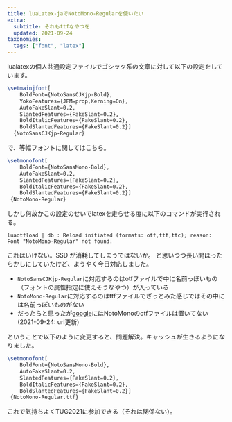 ```yaml
---
title: luaLatex-jaでNotoMono-Regularを使いたい
extra:
  subtitle: それもttfなやつを
  updated: 2021-09-24
taxonomies:
  tags: ["font", "latex"]
---
```

lualatexの個人共通設定ファイルでゴシック系の文章に対して以下の設定をしています。

```latex
\setmainjfont[
    BoldFont={NotoSansCJKjp-Bold},
    YokoFeatures={JFM=prop,Kerning=On},
    AutoFakeSlant=0.2,
    SlantedFeatures={FakeSlant=0.2},
    BoldItalicFeatures={FakeSlant=0.2},
    BoldSlantedFeatures={FakeSlant=0.2}]
  {NotoSansCJKjp-Regular}
```

で、等幅フォントに関してはこちら。


```latex
\setmonofont[
    BoldFont={NotoSansMono-Bold},
    AutoFakeSlant=0.2,
    SlantedFeatures={FakeSlant=0.2},
    BoldItalicFeatures={FakeSlant=0.2},
    BoldSlantedFeatures={FakeSlant=0.2}]
 {NotoMono-Regular}
```

しかし何故かこの設定のせいでlatexを走らせる度に以下のコマンドが実行される。

```
luaotfload | db : Reload initiated (formats: otf,ttf,ttc); reason: Font "NotoMono-Regular" not found.
```

これはいけない。SSD が消耗してしまうではないか。
と思いつつ長い間ほったらかしにしていたけど、ようやく今日対応しました。

- `NotoSansCJKjp-Regular`に対応するのはotfファイルで中に名前っぽいもの（フォントの属性指定に使えそうなやつ）が入っている
-  `NotoMono-Regular`に対応するのはttfファイルでざっとみた感じではその中には名前っぽいものがない
- だったらと思ったが[google](https://fonts.google.com/noto/specimen/Noto+Sans+Mono?noto.query=mono)にはNotoMonoのotfファイルは置いてない(2021-09-24: url更新)

ということで以下のように変更すると、問題解決。キャッシュが生きるようになりました。

```latex
\setmonofont[
    BoldFont={NotoSansMono-Bold},
    AutoFakeSlant=0.2,
    SlantedFeatures={FakeSlant=0.2},
    BoldItalicFeatures={FakeSlant=0.2},
    BoldSlantedFeatures={FakeSlant=0.2}]
 {NotoMono-Regular.ttf}
```

これで気持ちよくTUG2021に参加できる（それは関係ない）。
